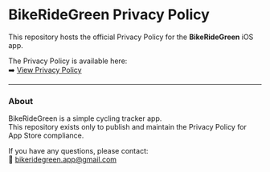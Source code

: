 # BikeRideGreen Privacy Policy

This repository hosts the official Privacy Policy for the **BikeRideGreen** iOS app.

The Privacy Policy is available here:  
➡️ [View Privacy Policy](https://bikeridegreen.github.io/bikeridegreen-privacy/BikeRideGreen_PrivacyPolicy.html)

---

### About
BikeRideGreen is a simple cycling tracker app.  
This repository exists only to publish and maintain the Privacy Policy for App Store compliance.  

If you have any questions, please contact:  
📧 bikeridegreen.app@gmail.com
